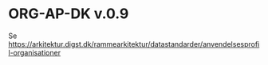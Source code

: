 # ORG-AP-DK v.0.9

Se https://arkitektur.digst.dk/rammearkitektur/datastandarder/anvendelsesprofil-organisationer
